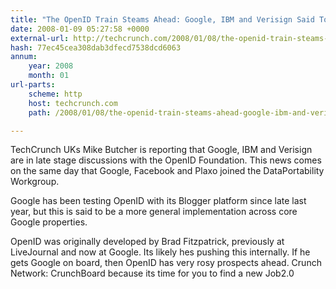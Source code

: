 ```yaml
---
title: "The OpenID Train Steams Ahead: Google, IBM and Verisign Said To Be Joining"
date: 2008-01-09 05:27:58 +0000
external-url: http://techcrunch.com/2008/01/08/the-openid-train-steams-ahead-google-ibm-and-verisign-said-to-be-joining/
hash: 77ec45cea308dab3dfecd7538dcd6063
annum:
    year: 2008
    month: 01
url-parts:
    scheme: http
    host: techcrunch.com
    path: /2008/01/08/the-openid-train-steams-ahead-google-ibm-and-verisign-said-to-be-joining/

---
```


TechCrunch UKs Mike Butcher is reporting that Google, IBM and Verisign are in late stage discussions with the OpenID Foundation.  This news comes on the same day that Google, Facebook and Plaxo joined the DataPortability Workgroup. 

Google has been testing OpenID with its Blogger platform since late last year, but this is said to be a more general implementation across core Google properties.

OpenID was originally developed by Brad Fitzpatrick, previously at LiveJournal and now at Google. Its likely hes pushing this internally. If he gets Google on board, then OpenID has very rosy prospects ahead.
Crunch Network:  CrunchBoard because its time for you to find a new Job2.0
